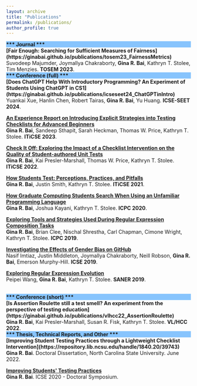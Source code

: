 ```yaml
---
layout: archive
title: "Publications"
permalink: /publications/
author_profile: true
---
```


<div style="background-color: #87C4FD"><b>*** Journal ***</b></div>
<b>[Fair Enough: Searching for Sufficient Measures of Fairness](https://ginabai.github.io/publications/tosem23_FairnessMetrics)</b> <br>
Suvodeep Majumder, Joymallya Chakraborty, <strong>Gina R. Bai</strong>, Kathryn T. Stolee, Tim Menzies. <b>TOSEM 2023</b>.

<br>
<div style="background-color: #87C4FD"><b>*** Conference (full) ***</b></div>
<b>[Does ChatGPT Help With Introductory Programming? An Experiment of Students Using ChatGPT in CS1](https://ginabai.github.io/publications/icseseet24_ChatGPTinIntro)</b> <br>
Yuankai Xue, Hanlin Chen, Robert Tairas, <strong>Gina R. Bai</strong>, Yu Huang. <b>ICSE-SEET 2024</b>.

<b>[An Experience Report on Introducing Explicit Strategies into Testing Checklists for Advanced Beginners](https://ginabai.github.io/publications/iticse23_ETSChecklist)</b> <br>
<strong>Gina R. Bai</strong>, Sandeep Sthapit, Sarah Heckman, Thomas W. Price, Kathryn T. Stolee. <b>ITiCSE 2023</b>.

<b>[Check It Off: Exploring the Impact of a Checklist Intervention on the Quality of Student-authored Unit Tests](https://ginabai.github.io/publications/iticse22_TestingChecklist)</b> <br>
<strong>Gina R. Bai</strong>, Kai Presler-Marshall, Thomas W. Price, Kathryn T. Stolee. <b>ITiCSE 2022</b>.

<b>[How Students Test: Perceptions, Practices, and Pitfalls](https://ginabai.github.io/publications/iticse21_TestingPerformance)</b> <br>
<strong>Gina R. Bai</strong>, Justin Smith, Kathryn T. Stolee. <b>ITiCSE 2021</b>.

<b>[How Graduate Computing Students Search When Using an Unfamiliar Programming Language](https://ginabai.github.io/publications/icpc20_VBACodeSearch)</b> <br>
<strong>Gina R. Bai</strong>, Joshua Kayani, Kathryn T. Stolee. <b>ICPC 2020</b>.

<b>[Exploring Tools and Strategies Used During Regular Expression Composition Tasks](https://ginabai.github.io/publications/icpc19_RegexVideo)</b> <br>
<strong>Gina R. Bai</strong>, Brian Clee, Nischal Shrestha, Carl Chapman, Cimone Wright, Kathryn T. Stolee. <b>ICPC 2019</b>.

<b>[Investigating the Effects of Gender Bias on GitHub](https://ginabai.github.io/publications/icse19_GenderBias)</b> <br>
Nasif Imtiaz, Justin Middleton, Joymallya Chakraborty, Neill Robson, <strong>Gina R. Bai</strong>, Emerson Murphy-Hill. <b>ICSE 2019</b>.

<b>[Exploring Regular Expression Evolution](https://ginabai.github.io/publications/saner19_RegexEvolution)</b> <br>
Peipei Wang, <strong>Gina R. Bai</strong>, Kathryn T. Stolee. <b>SANER 2019</b>.

<br>
<div style="background-color: #87C4FD"><b>*** Conference (short) ***</b></div>
<b>[Is Assertion Roulette still a test smell? An experiment from the perspective of testing education](https://ginabai.github.io/publications/vlhcc22_AssertionRoulette)</b> <br>
<strong>Gina R. Bai</strong>, Kai Presler-Marshall, Susan R. Fisk, Kathryn T. Stolee. <b>VL/HCC 2022</b>.

<br>
<div style="background-color: #87C4FD"><b>*** Thesis, Technical Reports, and Other ***</b></div>
<b>[Improving Student Testing Practices through a Lightweight Checklist Intervention](https://repository.lib.ncsu.edu/handle/1840.20/39743)</b> <br>
<strong>Gina R. Bai</strong>. Doctoral Dissertation, North Carolina State University. June 2022.

<b>[Improving Students' Testing Practices](https://ginabai.github.io/publications/icse20_DocSym)</b> <br>
<strong>Gina R. Bai</strong>. ICSE 2020 - Doctoral Symposium.